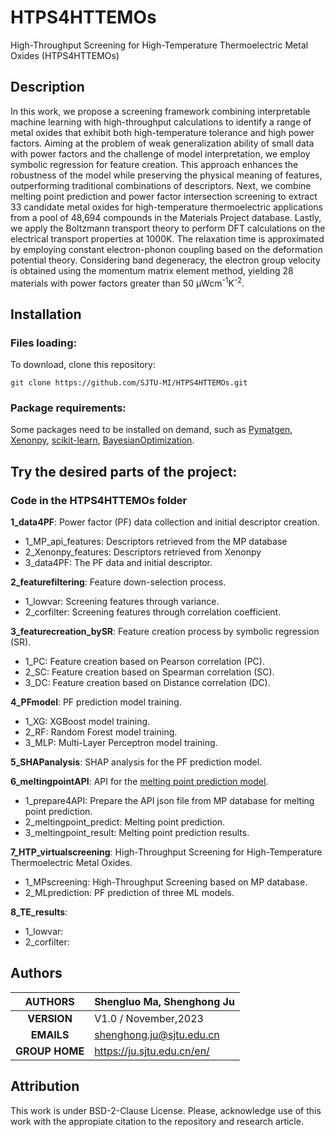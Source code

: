 # HTPS4HTTEMOs
High-Throughput Screening for High-Temperature Thermoelectric Metal Oxides (HTPS4HTTEMOs)

## Description
In this work, we propose a screening framework combining interpretable machine learning with high-throughput calculations to identify a range of metal oxides that exhibit both high-temperature tolerance and high power factors. Aiming at the problem of weak generalization ability of small data with power factors and the challenge of model interpretation, we employ symbolic regression for feature creation. This approach enhances the robustness of the model while preserving the physical meaning of features, outperforming traditional combinations of descriptors. Next, we combine melting point prediction and power factor intersection screening to extract 33 candidate metal oxides for high-temperature thermoelectric applications from a pool of 48,694 compounds in the Materials Project database. Lastly, we apply the Boltzmann transport theory to perform DFT calculations on the electrical transport properties at 1000K. The relaxation time is approximated by employing constant electron-phonon coupling based on the deformation potential theory. Considering band degeneracy, the electron group velocity is obtained using the momentum matrix element method, yielding 28 materials with power factors greater than 50 μWcm<sup>-1</sup>K<sup>-2</sup>. 

## Installation

### Files loading:
To download, clone this repository:<br>
````
git clone https://github.com/SJTU-MI/HTPS4HTTEMOs.git
````

### Package requirements:
Some packages need to be installed on demand, such as [Pymatgen](https://pymatgen.org/), [Xenonpy](https://github.com/yoshida-lab/XenonPy), [scikit-learn](https://scikit-learn.org/stable/), [BayesianOptimization](https://github.com/bayesian-optimization/BayesianOptimization).

## Try the desired parts of the project:

### Code in the HTPS4HTTEMOs folder
**1_data4PF**: Power factor (PF) data collection and initial descriptor creation.
- 1_MP_api_features: Descriptors retrieved from the MP database
- 2_Xenonpy_features: Descriptors retrieved from Xenonpy
- 3_data4PF: The PF data and initial descriptor.

**2_featurefiltering**: Feature down-selection process.
- 1_lowvar: Screening features through variance.
- 2_corfilter: Screening features through correlation coefficient.

**3_featurecreation_bySR**: Feature creation process by symbolic regression (SR).
- 1_PC: Feature creation based on Pearson correlation (PC).
- 2_SC: Feature creation based on Spearman correlation (SC).
- 3_DC: Feature creation based on Distance correlation (DC).

**4_PFmodel**: PF prediction model training.
- 1_XG: XGBoost model training.
- 2_RF: Random Forest model training.
- 3_MLP: Multi-Layer Perceptron model training.

**5_SHAPanalysis**: SHAP analysis for the PF prediction model.

**6_meltingpointAPI**: API for the [melting point prediction model](https://www.pnas.org/doi/10.1073/pnas.2209630119).
- 1_prepare4API: Prepare the API json file from MP database for melting point prediction.
- 2_meltingpoint_predict: Melting point prediction.
- 3_meltingpoint_result: Melting point prediction results.

**7_HTP_virtualscreening**: High-Throughput Screening for High-Temperature Thermoelectric Metal Oxides.
- 1_MPscreening: High-Throughput Screening based on MP database.
- 2_MLprediction: PF prediction of three ML models.

**8_TE_results**: 
- 1_lowvar: 
- 2_corfilter: 

## Authors

| **AUTHORS** |Shengluo Ma, Shenghong Ju            |
|:-------------:|--------------------------------------------------|
| **VERSION** | V1.0 / November,2023                               |
| **EMAILS**  | shenghong.ju@sjtu.edu.cn                         |
| **GROUP HOME**  | https://ju.sjtu.edu.cn/en/                         |

## Attribution
This work is under BSD-2-Clause License. Please, acknowledge use of this work with the appropiate citation to the repository and research article.
